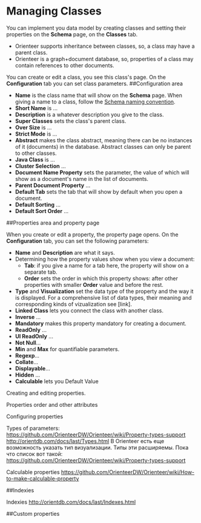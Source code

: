 # Managing Classes

You can implement you data model by creating classes and setting their properties on the **Schema** page, on the **Classes** tab.
*  Orienteer supports inheritance between classes, so, a class may have a parent class. 
*   Orienteer is a graph+document database, so, properties of a class may contain references to other documents.

You can create or edit a class, you see this class's page. On the **Configuration** tab you can set class parameters. 
##Configuration area

* **Name** is the class name that will show on the **Schema** page. When giving a name to a class, follow the [Schema naming convention](https://github.com/OrienteerDW/Orienteer/wiki/Schema-naming-convention).
* **Short Name** is ...
* **Description** is a whatever description you give to the class.
* **Super Classes** sets the class's parent class.
* **Over Size** is ...
* **Strict Mode** is ...
* **Abstract** makes the class abstract, meaning there can be no instances of it (documents) in the database. Abstract classes can only be parent to other classes.
* **Java Class** is ...
* **Cluster Selection** ...
* **Document Name Property** sets the parameter, the value of which will show as a document's name in the list of documents.
* **Parent Document Property** ... 
* **Default Tab** sets the tab that will show by default when you open a document.
* **Default Sorting** ...
* **Default Sort Order** ...

##Properties area and property page

When you create or edit a property, the property page opens. On the **Configuration** tab, you can set the following parameters:
* **Name** and **Description** are what it says.
* Determining how the property values show when you view a document:
  * **Tab**:  if you give a name for a tab here, the property will show on a separate tab.
  * **Order** sets the order in which this property shows: after other properties with smaller **Order** value and before the rest.
* **Type** and **Visualization** set the data type of the property and the way it is displayed. For a comprehensive list of data types, their meaning and corresponding kinds of vizualization see [link].
* **Linked Class** lets you connect the class with another class.
* **Inverse** ...
* **Mandatory** makes this property mandatory for creating a document.
* **ReadOnly** ...
* **UI ReadOnly** ...
* **Not Null**...
* **Min** and **Max** for quantifiable parameters.
* **Regexp**...
* **Collate**...
* **Displayable**...
* **Hidden** ...
* **Calculable** lets you 
Default Value



Creating and editing properties.

Properties order and other attributes

Configuring properties

Types of parameters: https://github.com/OrienteerDW/Orienteer/wiki/Property-types-support 
http://orientdb.com/docs/last/Types.html
В Orienteer есть еще возможность указать тип визуализации. Типы эти расширяемы. Пока что список вот такой:
https://github.com/OrienteerDW/Orienteer/wiki/Property-types-support


Calculable properties https://github.com/OrienteerDW/Orienteer/wiki/How-to-make-calculable-property


##Indexies

Indexies http://orientdb.com/docs/last/Indexes.html

##Custom properties 